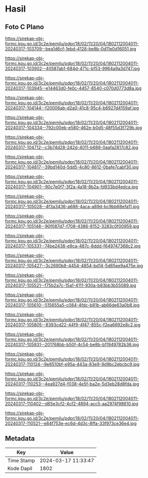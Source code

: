 # Hasil

## Foto C Plano

https://sirekap-obj-formc.kpu.go.id/3c2e/pemilu/pdpr/18/02/11/20/04/1802112004011-20240317-103709--bea1d6cf-1ebd-4128-be8b-0d11e0d16051.jpg

https://sirekap-obj-formc.kpu.go.id/3c2e/pemilu/pdpr/18/02/11/20/04/1802112004011-20240317-103902--40587ab1-684d-471c-bf53-9964a9a3d747.jpg

https://sirekap-obj-formc.kpu.go.id/3c2e/pemilu/pdpr/18/02/11/20/04/1802112004011-20240317-103945--e14463d0-fe0c-4457-8540-c070d0773d8a.jpg

https://sirekap-obj-formc.kpu.go.id/3c2e/pemilu/pdpr/18/02/11/20/04/1802112004011-20240317-104144--f20006ab-d2a0-41c8-95c4-b6927d4159af.jpg

https://sirekap-obj-formc.kpu.go.id/3c2e/pemilu/pdpr/18/02/11/20/04/1802112004011-20240317-104334--792c00eb-e580-462e-b0d5-48f55d3f729b.jpg

https://sirekap-obj-formc.kpu.go.id/3c2e/pemilu/pdpr/18/02/11/20/04/1802112004011-20240317-104712--c3b74d28-242d-4011-b688-0aafa2817c82.jpg

https://sirekap-obj-formc.kpu.go.id/3c2e/pemilu/pdpr/18/02/11/20/04/1802112004011-20240317-104817--39bd140d-5dd5-4c80-8612-0bafe7cabf30.jpg

https://sirekap-obj-formc.kpu.go.id/3c2e/pemilu/pdpr/18/02/11/20/04/1802112004011-20240317-104901--90c7e0f7-3f2a-4a18-8b2a-fd933bd4edca.jpg

https://sirekap-obj-formc.kpu.go.id/3c2e/pemilu/pdpr/18/02/11/20/04/1802112004011-20240317-105028--4f3a3436-a686-4aca-a89d-bc9bb68efa11.jpg

https://sirekap-obj-formc.kpu.go.id/3c2e/pemilu/pdpr/18/02/11/20/04/1802112004011-20240317-105148--90f087d7-f708-4386-8152-3283c0f00959.jpg

https://sirekap-obj-formc.kpu.go.id/3c2e/pemilu/pdpr/18/02/11/20/04/1802112004011-20240317-105331--74be2438-e9ca-487c-8ddd-f649747368c2.jpg

https://sirekap-obj-formc.kpu.go.id/3c2e/pemilu/pdpr/18/02/11/20/04/1802112004011-20240317-105427--3c2690b8-4454-4854-bd14-5d65ee9a475e.jpg

https://sirekap-obj-formc.kpu.go.id/3c2e/pemilu/pdpr/18/02/11/20/04/1802112004011-20240317-105521--f75b2a7c-15a1-4111-930a-b83bb3b55089.jpg

https://sirekap-obj-formc.kpu.go.id/3c2e/pemilu/pdpr/18/02/11/20/04/1802112004011-20240317-105610--515655a5-c084-4fdc-b81b-ab66de63a0b8.jpg

https://sirekap-obj-formc.kpu.go.id/3c2e/pemilu/pdpr/18/02/11/20/04/1802112004011-20240317-105805--8393cd22-44f9-4f47-855c-f2ea6692e8c2.jpg

https://sirekap-obj-formc.kpu.go.id/3c2e/pemilu/pdpr/18/02/11/20/04/1802112004011-20240317-105931--201768bb-b50f-4c54-be8b-b11949782b36.jpg

https://sirekap-obj-formc.kpu.go.id/3c2e/pemilu/pdpr/18/02/11/20/04/1802112004011-20240317-110124--9e8510bf-e95a-443a-83e9-9d9bc2ebcbc9.jpg

https://sirekap-obj-formc.kpu.go.id/3c2e/pemilu/pdpr/18/02/11/20/04/1802112004011-20240317-110253--4ea927d4-f038-4e5f-ba2e-5d3eb28d8fda.jpg

https://sirekap-obj-formc.kpu.go.id/3c2e/pemilu/pdpr/18/02/11/20/04/1802112004011-20240317-110402--d65e3cf2-4cf2-4894-acc5-aa2974f98610.jpg

https://sirekap-obj-formc.kpu.go.id/3c2e/pemilu/pdpr/18/02/11/20/04/1802112004011-20240317-110521--e84f753e-ec6d-4d3c-8ffa-33f973ce36e4.jpg


## Metadata

| Key        | Value               |
| ---------- | ------------------- |
| Time Stamp | 2024-03-17 11:33:47 |
| Kode Dapil | 1802                |



